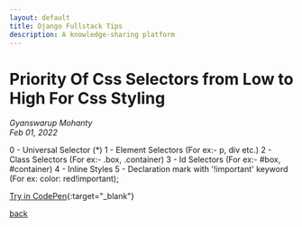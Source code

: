 ```yaml
---
layout: default
title: Django Fullstack Tips
description: A knowledge-sharing platform
---
```


# Priority Of Css Selectors from Low to High For Css Styling

_Gyanswarup Mohanty_  
_Feb 01, 2022_

0 - Universal Selector (\*)
1 - Element Selectors (For ex:- p, div etc.)
2 - Class Selectors (For ex:- .box, .container)
3 - Id Selectors (For ex:- #box, #container)
4 - Inline Styles
5 - Declaration mark with '!important' keyword (For ex: color: red!important);

[Try in CodePen](https://codepen.io/Gyani007/pen/RwjabKN){:target="\_blank"}

[back](../)
